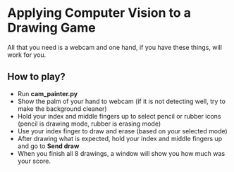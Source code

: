 # Applying Computer Vision to a Drawing Game

All that you need is a webcam and one hand, if you have these things, will work for you.

## How to play?

* Run **cam_painter.py**
* Show the palm of your hand to webcam (if it is not detecting well, try to make the background cleaner)
* Hold your index and middle fingers up to select pencil or rubber icons (pencil is drawing mode, rubber is erasing mode)
* Use your index finger to draw and erase (based on your selected mode) 
* After drawing what is expected, hold your index and middle fingers up and go to **Send draw**
* When you finish all 8 drawings, a window will show you how much was your score.